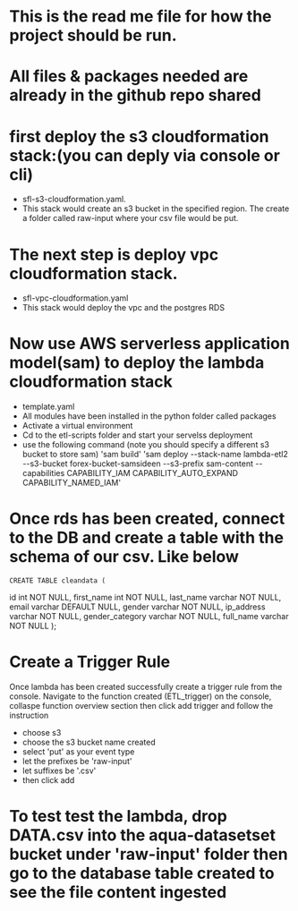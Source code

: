 # This is the read me file for how the project should be run.
# All files & packages needed are already in the github repo shared

# first deploy the s3 cloudformation stack:(you can deply via console or cli)
 - sfl-s3-cloudformation.yaml. 
 - This stack would create an s3 bucket in the specified region. The create a folder called raw-input where your csv file would be put.

# The next step is deploy vpc cloudformation stack.
- sfl-vpc-cloudformation.yaml
- This stack would deploy the vpc and the postgres RDS

# Now use AWS serverless application model(sam) to deploy the lambda cloudformation stack
- template.yaml
- All modules have been installed in the python folder called packages
- Activate a virtual environment
- Cd to the etl-scripts folder and start your servelss deployment
 - use the following command (note you should specify a different s3 bucket to store sam)
 'sam build'
 'sam deploy --stack-name lambda-etl2 --s3-bucket forex-bucket-samsideen --s3-prefix sam-content --capabilities CAPABILITY_IAM CAPABILITY_AUTO_EXPAND CAPABILITY_NAMED_IAM'

# Once rds has been created, connect to the DB and create a table with the schema of our csv. Like below
    CREATE TABLE cleandata (
  id int NOT NULL,
  first_name int NOT NULL,
  last_name varchar NOT NULL,
  email varchar DEFAULT NULL,
  gender varchar NOT NULL,
  ip_address varchar NOT NULL,
  gender_category varchar NOT NULL,
  full_name varchar NOT NULL
	);
              
# Create a Trigger Rule
  Once lambda has been created successfully create a trigger rule from the console.
  Navigate to the function created (ETL_trigger) on the console, collaspe function overview section then click add trigger and follow the instruction
   - choose s3
   - choose the s3 bucket name created
   - select 'put' as your event type
   - let the prefixes be 'raw-input\'
   - let suffixes be '.csv'
   - then click add

# To test test the lambda, drop DATA.csv into the aqua-datasetset bucket under 'raw-input' folder then go to the database table created to see the file content ingested